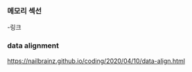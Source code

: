 
### 메모리 섹선
-링크


### data alignment
https://nailbrainz.github.io/coding/2020/04/10/data-align.html

### 